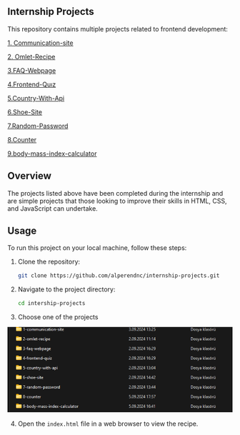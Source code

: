 ## Internship Projects
This repository contains multiple projects related to frontend development:

[1. Communication-site](https://github.com/alperendnc/internship-projects/tree/main/1-communication-site)

[2. Omlet-Recipe](https://github.com/alperendnc/internship-projects/tree/main/2-omlet-recipe)

[3.FAQ-Webpage](https://github.com/alperendnc/internship-projects/tree/main/3-faq-webpage
)

[4.Frontend-Quız](https://github.com/alperendnc/internship-projects/tree/main/4-frontend-quiz
)

[5.Country-With-Api](https://github.com/alperendnc/internship-projects/tree/main/5-country-with-api
)

[6.Shoe-Site](https://github.com/alperendnc/internship-projects/tree/main/6-shoe-site
)

[7.Random-Password](https://github.com/alperendnc/internship-projects/tree/main/7-random-password
)

[8.Counter](https://github.com/alperendnc/internship-projects/tree/main/8-counter
)

[9.body-mass-index-calculator](https://github.com/alperendnc/internship-projects/tree/main/9-body-mass-index-calculator
)
## Overview
The projects listed above have been completed during the internship and are simple projects that those looking to improve their skills in HTML, CSS, and JavaScript can undertake.

## Usage

To run this project on your local machine, follow these steps:

1. Clone the repository:
    ```bash
    git clone https://github.com/alperendnc/internship-projects.git
    ```
2.  Navigate to the project directory:
    ``` bash
    cd intership-projects
    ```
3.  Choose one of the projects 

![alt text](image-3.png)
    
4.  Open the `index.html` file in a web browser to view the recipe.


